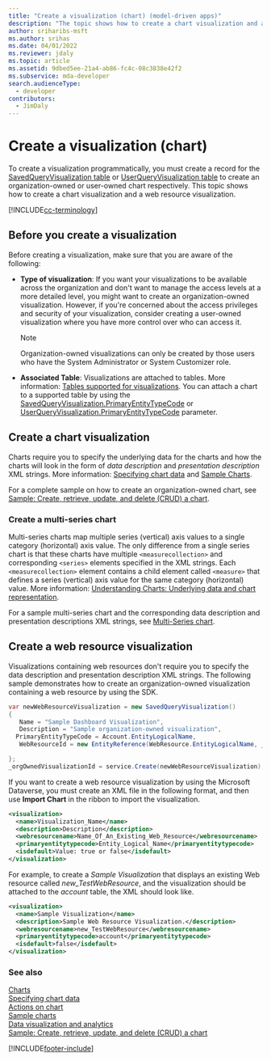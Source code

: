```yaml
---
title: "Create a visualization (chart) (model-driven apps)"
description: "The topic shows how to create a chart visualization and a web resource visualization."
author: sriharibs-msft
ms.author: srihas
ms.date: 04/01/2022
ms.reviewer: jdaly
ms.topic: article
ms.assetid: 9dbed5ee-21a4-ab86-fc4c-08c3838e42f2
ms.subservice: mda-developer
search.audienceType:
  - developer
contributors:
  - JimDaly
---
```


# Create a visualization (chart)

To create a visualization programmatically, you must create a record for the [SavedQueryVisualization table](../data-platform/reference/entities/savedqueryvisualization.md) or [UserQueryVisualization table](../data-platform/reference/entities/userqueryvisualization.md) to create an organization-owned or user-owned chart respectively. This topic shows how to create a chart visualization and a web resource visualization.

[!INCLUDE[cc-terminology](../data-platform/includes/cc-terminology.md)]

<a name="Before"></a>

## Before you create a visualization

Before creating a visualization, make sure that you are aware of the following:

- **Type of visualization**: If you want your visualizations to be available across the organization and don't want to manage the access levels at a more detailed level, you might want to create an organization-owned visualization. However, if you're concerned about the access privileges and security of your visualization, consider creating a user-owned visualization where you have more control over who can access it.

  > [!NOTE]
  > Organization-owned visualizations can only be created by those users who have the System Administrator or System Customizer role.

- **Associated Table**: Visualizations are attached to tables. More information: [Tables supported for visualizations](view-data-with-visualizations-charts.md). You can attach a chart to a supported table by using the [SavedQueryVisualization.PrimaryEntityTypeCode](../data-platform/reference/entities/savedqueryvisualization.md#BKMK_PrimaryEntityTypeCode) or [UserQueryVisualization.PrimaryEntityTypeCode](../data-platform/reference/entities/userqueryvisualization.md#BKMK_PrimaryEntityTypeCode) parameter.

<a name="CreateChart"></a>

## Create a chart visualization

Charts require you to specify the underlying data for the charts and how the charts will look in the form of _data description_ and _presentation description_ XML strings. More information: [Specifying chart data](understand-charts-underlying-data-chart-representation.md) and [Sample Charts](sample-charts.md).

For a complete sample on how to create an organization-owned chart, see [Sample: Create, retrieve, update, and delete (CRUD) a chart](https://github.com/microsoft/PowerApps-Samples/tree/master/dataverse/orgsvc/C%23/CRUDOperationsChart).

### Create a multi-series chart

Multi-series charts map multiple series (vertical) axis values to a single category (horizontal) axis value. The only difference from a single series chart is that these charts have multiple `<measurecollection>` and corresponding `<series>` elements specified in the XML strings. Each `<measurecollection>` element contains a child element called `<measure>` that defines a series (vertical) axis value for the same category (horizontal) value. More information: [Understanding Charts: Underlying data and chart representation](understand-charts-underlying-data-chart-representation.md).

For a sample multi-series chart and the corresponding data description and presentation descriptions XML strings, see [Multi-Series chart](sample-charts.md#multi-series-chart).

<a name="CreateWRVisualization"></a>

## Create a web resource visualization

Visualizations containing web resources don't require you to specify the data description and presentation description XML strings. The following sample demonstrates how to create an organization-owned visualization containing a web resource by using the SDK.

```csharp
var newWebResourceVisualization = new SavedQueryVisualization()
{
   Name = "Sample Dashboard Visualization",
   Description = "Sample organization-owned visualization",
  PrimaryEntityTypeCode = Account.EntityLogicalName,
   WebResourceId = new EntityReference(WebResource.EntityLogicalName, _webResourceId))

};
_orgOwnedVisualizationId = service.Create(newWebResourceVisualization);
```

If you want to create a web resource visualization by using the Microsoft Dataverse, you must create an XML file in the following format, and then use **Import Chart** in the ribbon to import the visualization.

```xml
<visualization>
  <name>Visualization_Name</name>
  <description>Description</description>
  <webresourcename>Name_Of_An_Existing_Web_Resource</webresourcename>
  <primaryentitytypecode>Entity_Logical_Name</primaryentitytypecode>
  <isdefault>Value: true or false</isdefault>
</visualization>
```

For example, to create a _Sample Visualization_ that displays an existing Web resource called _new_TestWebResource_, and the visualization should be attached to the _account_ table, the XML should look like.

```xml
<visualization>
  <name>Sample Visualization</name>
  <description>Sample Web Resource Visualization.</description>
  <webresourcename>new_TestWebResource</webresourcename>
  <primaryentitytypecode>account</primaryentitytypecode>
  <isdefault>false</isdefault>
</visualization>
```

### See also

[Charts](view-data-with-visualizations-charts.md)  
 [Specifying chart data](understand-charts-underlying-data-chart-representation.md)  
 [Actions on chart](actions-visualizations-charts.md)  
 [Sample charts](sample-charts.md)  
 [Data visualization and analytics](customize-visualizations-dashboards.md)  
 [Sample: Create, retrieve, update, and delete (CRUD) a chart](https://github.com/microsoft/PowerApps-Samples/tree/master/dataverse/orgsvc/C%23/CRUDOperationsChart)

[!INCLUDE[footer-include](../../includes/footer-banner.md)]
